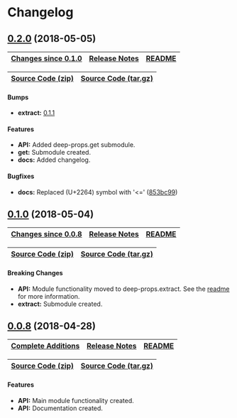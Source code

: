 Changelog
=========

<a name="0.2.0"></a>
## [0.2.0](https://github.com/jpcx/deep-props/tree/0.2.0) (2018-05-05)

| __[Changes since 0.1.0](https://github.com/jpcx/deep-props/compare/0.1.0...0.2.0)__ | [Release Notes](https://github.com/jpcx/deep-props/releases/tag/0.2.0) | [README](https://github.com/jpcx/deep-props/tree/0.2.0/README.md) |
| --- | --- | --- |

| [Source Code (zip)](https://github.com/jpcx/deep-props/archive/0.2.0.zip) | [Source Code (tar.gz)](https://github.com/jpcx/deep-props/archive/0.2.0.tar.gz) |
| --- | --- |

#### Bumps
+ __extract:__ [0.1.1](/libs/extract/CHANGELOG.md#0.1.1)

#### Features
+ __API:__ Added deep-props.get submodule.
+ __get:__ Submodule created.
+ __docs:__ Added changelog.

#### Bugfixes
+ __docs:__ Replaced (U+2264) symbol with '<=' ([853bc99](https://github.com/jpcx/deep-props/commit/853bc99e0068f5d55acac1d5785eb50f8ceca3dc))

<a name="0.1.0"></a>
## [0.1.0](https://github.com/jpcx/deep-props/tree/0.1.0) (2018-05-04)

| __[Changes since 0.0.8](https://github.com/jpcx/deep-props/compare/0.0.8...0.1.0)__ | [Release Notes](https://github.com/jpcx/deep-props/releases/tag/0.1.0) | [README](https://github.com/jpcx/deep-props/tree/0.1.0/README.md) |
| --- | --- | --- |

| [Source Code (zip)](https://github.com/jpcx/deep-props/archive/0.1.0.zip) | [Source Code (tar.gz)](https://github.com/jpcx/deep-props/archive/0.1.0.tar.gz) |
| --- | --- |

#### Breaking Changes
  + __API:__ Module functionality moved to deep-props.extract. See the [readme](https://github.com/jpcx/deep-props/tree/0.1.0/README.md) for more information.
  + __extract:__ Submodule created.

<a name="0.0.8"></a>
## [0.0.8](https://github.com/jpcx/deep-props/tree/0.0.8) (2018-04-28)

| __[Complete Additions](https://github.com/jpcx/deep-props/compare/282988650ee535bbc0655a331ce74b82fc3e827a...0.1.0)__ | [Release Notes](https://github.com/jpcx/deep-props/releases/tag/0.0.8) | [README](https://github.com/jpcx/deep-props/tree/0.0.8/README.md)
| --- | --- | --- |

| [Source Code (zip)](https://github.com/jpcx/deep-props/archive/0.0.8.zip) | [Source Code (tar.gz)](https://github.com/jpcx/deep-props/archive/0.0.8.tar.gz) |
| --- | --- |

#### Features
  + __API:__ Main module functionality created.
  + __API:__ Documentation created.